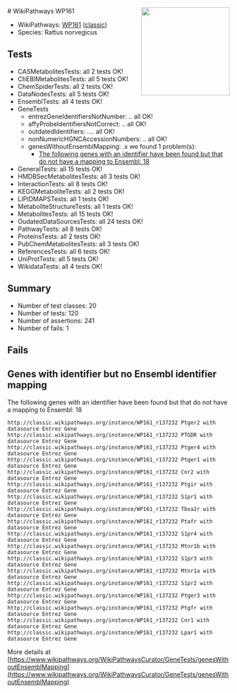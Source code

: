 <img style="float: right; width: 200px" src="https://upload.wikimedia.org/wikipedia/commons/thumb/8/83/Wplogo_with_text_500.png/640px-Wplogo_with_text_500.png" />
# WikiPathways WP161

* WikiPathways: [WP161](https://wikipathways.org/pathways/WP161) ([classic](https://classic.wikipathways.org/instance/WP161))
* Species: Rattus norvegicus
## Tests
* CASMetabolitesTests: all 2 tests OK!
* ChEBIMetabolitesTests: all 5 tests OK!
* ChemSpiderTests: all 2 tests OK!
* DataNodesTests: all 5 tests OK!
* EnsemblTests: all 4 tests OK!
* GeneTests
    * entrezGeneIdentifiersNotNumber: .. all OK!
    * affyProbeIdentifiersNotCorrect: .. all OK!
    * outdatedIdentifiers: .... all OK!
    * nonNumericHGNCAccessionNumbers: .. all OK!
    * genesWithoutEnsemblMapping: .x we found 1 problem(s):
        * [The following genes with an identifier have been found but that do not have a mapping to Ensembl: 18](#c4e54315)
* GeneralTests: all 15 tests OK!
* HMDBSecMetabolitesTests: all 3 tests OK!
* InteractionTests: all 8 tests OK!
* KEGGMetaboliteTests: all 2 tests OK!
* LIPIDMAPSTests: all 1 tests OK!
* MetaboliteStructureTests: all 1 tests OK!
* MetabolitesTests: all 15 tests OK!
* OudatedDataSourcesTests: all 24 tests OK!
* PathwayTests: all 8 tests OK!
* ProteinsTests: all 2 tests OK!
* PubChemMetabolitesTests: all 3 tests OK!
* ReferencesTests: all 6 tests OK!
* UniProtTests: all 5 tests OK!
* WikidataTests: all 4 tests OK!


## Summary

* Number of test classes: 20
* Number of tests: 120
* Number of assertions: 241
* Number of fails: 1

## Fails

<a name="c4e54315" />

## Genes with identifier but no Ensembl identifier mapping

The following genes with an identifier have been found but that do not have a mapping to Ensembl: 18
```
http://classic.wikipathways.org/instance/WP161_r137232 Ptger2 with datasource Entrez Gene
http://classic.wikipathways.org/instance/WP161_r137232 PTGDR with datasource Entrez Gene
http://classic.wikipathways.org/instance/WP161_r137232 Ptger4 with datasource Entrez Gene
http://classic.wikipathways.org/instance/WP161_r137232 Ptger1 with datasource Entrez Gene
http://classic.wikipathways.org/instance/WP161_r137232 Cnr2 with datasource Entrez Gene
http://classic.wikipathways.org/instance/WP161_r137232 Ptgir with datasource Entrez Gene
http://classic.wikipathways.org/instance/WP161_r137232 S1pr1 with datasource Entrez Gene
http://classic.wikipathways.org/instance/WP161_r137232 Tbxa2r with datasource Entrez Gene
http://classic.wikipathways.org/instance/WP161_r137232 Ptafr with datasource Entrez Gene
http://classic.wikipathways.org/instance/WP161_r137232 S1pr4 with datasource Entrez Gene
http://classic.wikipathways.org/instance/WP161_r137232 Mtnr1b with datasource Entrez Gene
http://classic.wikipathways.org/instance/WP161_r137232 S1pr3 with datasource Entrez Gene
http://classic.wikipathways.org/instance/WP161_r137232 Mtnr1a with datasource Entrez Gene
http://classic.wikipathways.org/instance/WP161_r137232 S1pr2 with datasource Entrez Gene
http://classic.wikipathways.org/instance/WP161_r137232 Ptger3 with datasource Entrez Gene
http://classic.wikipathways.org/instance/WP161_r137232 Ptgfr with datasource Entrez Gene
http://classic.wikipathways.org/instance/WP161_r137232 Cnr1 with datasource Entrez Gene
http://classic.wikipathways.org/instance/WP161_r137232 Lpar1 with datasource Entrez Gene
```

More details at [https://www.wikipathways.org/WikiPathwaysCurator/GeneTests/genesWithoutEnsemblMapping](https://www.wikipathways.org/WikiPathwaysCurator/GeneTests/genesWithoutEnsemblMapping)

